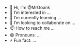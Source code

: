 - 👋 Hi, I’m @MrGoank
- 👀 I’m interested in ...
- 🌱 I’m currently learning ...
- 💞️ I’m looking to collaborate on ...
- 📫 How to reach me ...
- 😄 Pronouns: ...
- ⚡ Fun fact: ...

<!---
tuanmuda-umat/tuanmuda-umat is a ✨ special ✨ repository because its `README.md` (this file) appears on your GitHub profile.
You can click the Preview link to take a look at your changes.
--->
